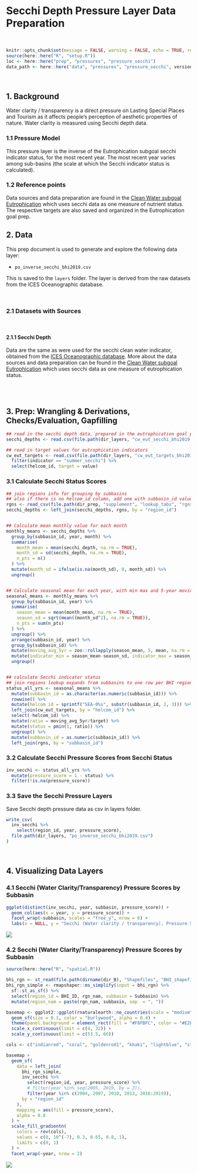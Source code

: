 Secchi Depth Pressure Layer Data Preparation
================

<br>

``` r
knitr::opts_chunk$set(message = FALSE, warning = FALSE, echo = TRUE, results = "hide", fig.width = 9.5, fig.height = 6)
source(here::here("R", "setup.R"))
loc <- here::here("prep", "pressures", "pressure_secchi")
data_path <- here::here("data", "pressures", "pressure_secchi", version_year, "pressure_secchi_data.rmd")
```

<br>

## 1\. Background

Water clarity / transparency is a direct pressure on Lasting Special
Places and Tourism as it affects people’s perception of aesthetic
properties of nature. Water clarity is measured using Secchi depth data.

### 1.1 Pressure Model

This pressure layer is the inverse of the Eutrophication subgoal secchi
indicator status, for the most recent year. The most recent year varies
among sub-basins (the scale at which the Secchi indicator status is
calculated).

### 1.2 Reference points

Data sources and data preparation are found in the [Clean Water subgoal
Eutrophication](https://github.com/OHI-Science/bhi-prep/blob/master/data/CW/eutrophication/v2019/eut_data.rmd)
which uses secchi data as one measure of nutrient status. The respective
targets are also saved and organized in the Eutrophication goal prep.

## 2\. Data

This prep document is used to generate and explore the following data
layer:

  - `po_inverse_secchi_bhi2019.csv`

This is saved to the `layers` folder. The layer is derived from the raw
datasets from the ICES Oceanographic
database.

<br>

### 2.1 Datasets with Sources

<br/>

#### 2.1.1 Secchi Depth

<!-- dataset save location BHI_share/BHI 2.0/Goals/CW/EUT/SecchiDepth_ICES -->

Data are the same as were used for the secchi clean water indicator,
obtained from the [ICES Oceanographic
database](http://ecosystemdata.ices.dk/inventory/Index.aspx?). More
about the data sources and data preparation can be found in the [Clean
Water subgoal
Eutrophication](https://github.com/OHI-Science/bhi-prep/blob/master/data/CW/eutrophication/v2019/eut_data.rmd)
which uses secchi data as one measure of eutrophication
status.

<br>

<br/>

## 3\. Prep: Wrangling & Derivations, Checks/Evaluation, Gapfilling

``` r
## read in the secchi depth data, prepared in the eutrophication goal prep
secchi_depths <- read.csv(file.path(dir_layers, "cw_eut_secchi_bhi2019.csv"))

## read in target values for eutrophication indicators
cw_eut_targets <- read.csv(file.path(dir_layers, "cw_eut_targets_bhi2019.csv")) %>% 
  filter(indicator == "summer_secchi") %>%
  select(helcom_id, target = value)
```

### 3.1 Calculate Secchi Status Scores

``` r
## join regions info for grouping by subbasins
## also if there is no helcom_id column, add one with subbasin_id values
rgns <- read_csv(file.path(dir_prep, "supplement", "lookup_tabs", "rgns_complete.csv"))
secchi_depths <- left_join(secchi_depths, rgns, by = "region_id")


## Calculate mean monthly value for each month
monthly_means <- secchi_depths %>%
  group_by(subbasin_id, year, month) %>%
  summarise(
    month_mean = mean(secchi_depth, na.rm = TRUE),
    month_sd = sd(secchi_depth, na.rm = TRUE),
    n_pts = n()
  ) %>%
  mutate(month_sd = ifelse(is.na(month_sd), 0, month_sd)) %>%
  ungroup()


## Calculate seasonal mean for each year, with min max and 5-year moving average
seasonal_means <- monthly_means %>%
  group_by(subbasin_id, year) %>%
  summarise(
    season_mean = mean(month_mean, na.rm = TRUE),
    season_sd = sqrt(mean((month_sd^2), na.rm = TRUE)),
    n_pts = sum(n_pts)
  ) %>%
  ungroup() %>%
  arrange(subbasin_id, year) %>%
  group_by(subbasin_id) %>%
  mutate(moving_avg_5yr = zoo::rollapply(season_mean, 5, mean, na.rm = TRUE, align = "right", fill = NA)) %>%
  mutate(indicator_min = season_mean-season_sd, indicator_max = season_mean+season_sd) %>%
  ungroup()


## calculate Secchi indicator status
## join regions lookup expands from subbasins to one row per BHI region
status_all_yrs <- seasonal_means %>%
  mutate(subbasin_id = as.character(as.numeric(subbasin_id))) %>%
  rowwise() %>%
  mutate(helcom_id = sprintf("SEA-0%s", substr(subbasin_id, 2, 3))) %>%
  left_join(cw_eut_targets, by = "helcom_id") %>%
  select(-helcom_id) %>% 
  mutate(ratio = moving_avg_5yr/target) %>%
  mutate(status = pmin(1, ratio)) %>%
  ungroup() %>%
  mutate(subbasin_id = as.numeric(subbasin_id)) %>% 
  left_join(rgns, by = "subbasin_id")
```

### 3.2 Calculate Secchi Pressure Scores from Secchi Status

``` r
inv_secchi <- status_all_yrs %>%
  mutate(pressure_score = 1 - status) %>%
  filter(!is.na(pressure_score))
```

### 3.3 Save the Secchi Pressure Layers

Save Secchi depth pressure data as csv in layers folder.

``` r
write_csv(
  inv_secchi %>% 
    select(region_id, year, pressure_score), 
  file.path(dir_layers, "po_inverse_secchi_bhi2019.csv")
)
```

<br>

## 4\. Visualizing Data Layers

### 4.1 Secchi (Water Clarity/Transparency) Pressure Scores by Subbasin

``` r
ggplot(distinct(inv_secchi, year, subbasin, pressure_score)) +
  geom_col(aes(x = year, y = pressure_score)) +
  facet_wrap(~subbasin, scales = "free_y", nrow = 6) +
  labs(x = NULL, y = "Secchi (Water clarity / transparency), Pressure Score")
```

![](pressure_secchi_prep_files/figure-gfm/secchi%20pressure%20scores-1.png)<!-- -->

### 4.2 Secchi (Water Clarity/Transparency) Pressure Scores by Subbasin

``` r
source(here::here("R", "spatial.R"))

bhi_rgn <- st_read(file.path(dirname(dir_B), "Shapefiles", "BHI_shapefile"))
bhi_rgn_simple <- rmapshaper::ms_simplify(input = bhi_rgn) %>% 
  sf::st_as_sf() %>% 
  select(region_id = BHI_ID, rgn_nam, subbasin = Subbasin) %>% 
  mutate(region_nam = paste(rgn_nam, subbasin, sep  = ", "))

basemap <- ggplot2::ggplot(rnaturalearth::ne_countries(scale = "medium", returnclass = "sf")) +
  geom_sf(size = 0.1, color = "burlywood", alpha = 0.4) +
  theme(panel.background = element_rect(fill = "#F8FBFC", color = "#E2EEF3")) +
  scale_x_continuous(limit = c(4, 32)) +
  scale_y_continuous(limit = c(53.5, 66)) 

cols <- c("indianred", "coral", "goldenrod1", "khaki", "lightblue", "steelblue")
```

``` r
basemap +
  geom_sf(
    data = left_join(
      bhi_rgn_simple,
      inv_secchi %>% 
        select(region_id, year, pressure_score) %>% 
        # filter(year %in% seq(2005, 2019, by = 2)),
        filter(year %in% c(2004, 2007, 2010, 2013, 2016:2019)),
      by = "region_id"
    ),
    mapping = aes(fill = pressure_score),
    alpha = 0.8
  ) +
  scale_fill_gradientn(
    colors = rev(cols),
    values = c(0, 10^(-7), 0.3, 0.65, 0.8, 1),
    limits = c(0, 1)
  ) +
  facet_wrap(~year, nrow = 2)
```

![](pressure_secchi_prep_files/figure-gfm/secchi%20pressure%20map-1.png)<!-- -->

<br>
